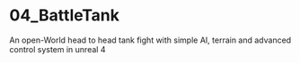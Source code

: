 # 04_BattleTank
An open-World head to head tank fight with simple AI, terrain and advanced control system in unreal 4
